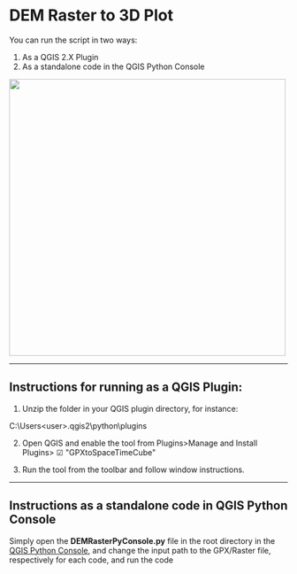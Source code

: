 # DEM Raster to 3D Plot

You can run the script in two ways:  
1. As a QGIS 2.X Plugin  
2. As a standalone code in the QGIS Python Console  

<img src="/cube.gif?raw=true" width="500px">

******************************************
## Instructions for running as a QGIS Plugin:  
1. Unzip the folder in your QGIS plugin directory, for instance:   

C:\Users\<user>\.qgis2\python\plugins  

2. Open QGIS and enable the tool from Plugins>Manage and Install Plugins> ☑ "GPXtoSpaceTimeCube"   

3. Run the tool from the toolbar and follow window instructions.   

**************************************
## Instructions as a standalone code in QGIS Python Console

Simply open the **DEMRasterPyConsole.py**	file in the root directory in the [QGIS Python Console](https://docs.qgis.org/2.18/en/docs/user_manual/plugins/python_console.html), and change the input path to the GPX/Raster file, respectively for each code, and run the code
